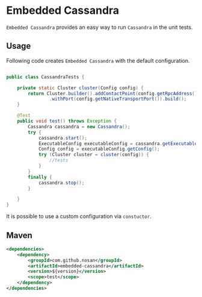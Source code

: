# Embedded Cassandra 

`Embedded Cassandra` provides an easy way to run `Cassandra` in the unit tests.

## Usage

Following code creates `Embedded Cassandra` with the default configuration. 

```java

public class CassandraTests {

	private static Cluster cluster(Config config) {
		return Cluster.builder().addContactPoint(config.getRpcAddress())
				.withPort(config.getNativeTransportPort()).build();
	}

	@Test
	public void test() throws Exception {
		Cassandra cassandra = new Cassandra();
		try {
			cassandra.start();
			ExecutableConfig executableConfig = cassandra.getExecutableConfig();
			Config config = executableConfig.getConfig();
			try (Cluster cluster = cluster(config)) {
				//tests 
			}
		}
		finally {
			cassandra.stop();
		}

	}
}

```

It is possible to use a custom configuration via `constuctor`. 

## Maven

```xml
<dependencies>
    <dependency>
        <groupId>com.github.nosan</groupId>
        <artifactId>embedded-cassandra</artifactId>
        <version>${version}</version>
        <scope>test</scope>
    </dependency>
</dependencies>
```


